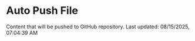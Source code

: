 # Auto Push File

Content that will be pushed to GitHub repository.
Last updated: 08/15/2025, 07:04:39 AM
